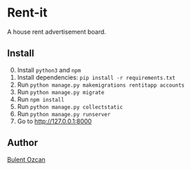 # Rent-it

A house rent advertisement board.

## Install

0. Install `python3` and `npm`
1. Install dependencies: `pip install -r requirements.txt`
2. Run `python manage.py makemigrations rentitapp accounts`
3. Run `python manage.py migrate`
4. Run `npm install`
5. Run `python manage.py collectstatic`
6. Run `python manage.py runserver`
7. Go to http://127.0.0.1:8000

## Author

[Bulent Ozcan](https://github.com/air17)
